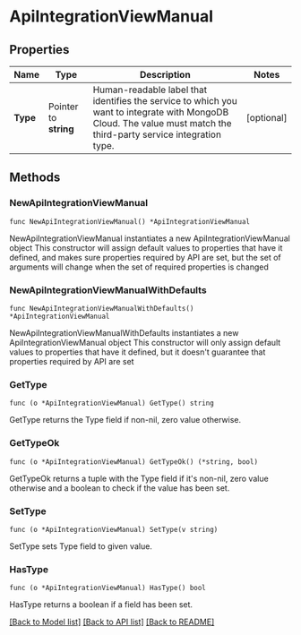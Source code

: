 # ApiIntegrationViewManual

## Properties

Name | Type | Description | Notes
------------ | ------------- | ------------- | -------------
**Type** | Pointer to **string** | Human-readable label that identifies the service to which you want to integrate with MongoDB Cloud. The value must match the third-party service integration type. | [optional] 

## Methods

### NewApiIntegrationViewManual

`func NewApiIntegrationViewManual() *ApiIntegrationViewManual`

NewApiIntegrationViewManual instantiates a new ApiIntegrationViewManual object
This constructor will assign default values to properties that have it defined,
and makes sure properties required by API are set, but the set of arguments
will change when the set of required properties is changed

### NewApiIntegrationViewManualWithDefaults

`func NewApiIntegrationViewManualWithDefaults() *ApiIntegrationViewManual`

NewApiIntegrationViewManualWithDefaults instantiates a new ApiIntegrationViewManual object
This constructor will only assign default values to properties that have it defined,
but it doesn't guarantee that properties required by API are set

### GetType

`func (o *ApiIntegrationViewManual) GetType() string`

GetType returns the Type field if non-nil, zero value otherwise.

### GetTypeOk

`func (o *ApiIntegrationViewManual) GetTypeOk() (*string, bool)`

GetTypeOk returns a tuple with the Type field if it's non-nil, zero value otherwise
and a boolean to check if the value has been set.

### SetType

`func (o *ApiIntegrationViewManual) SetType(v string)`

SetType sets Type field to given value.

### HasType

`func (o *ApiIntegrationViewManual) HasType() bool`

HasType returns a boolean if a field has been set.


[[Back to Model list]](../README.md#documentation-for-models) [[Back to API list]](../README.md#documentation-for-api-endpoints) [[Back to README]](../README.md)


